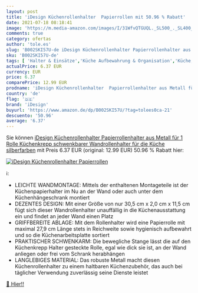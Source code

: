 ```yaml
---
layout: post
title: 'iDesign Küchenrollenhalter  Papierrollen mit 50.96 % Rabatt'
date: 2021-07-18 08:18:41
image: 'https://m.media-amazon.com/images/I/31WfvQTGUQL._SL500_._SL400_.jpg'
comments: true
category: ofertas
author: 'tole.es'
slug: 'B002SKI57U-de iDesign Küchenrollenhalter Papierrollenhalter aus Metall...'
sku: 'B002SKI57U-de'
tags: [ 'Halter & Einsätze','Küche Aufbewahrung & Organisation','Küche, Haushalt & Wohnen','Küche, Kochen & Backen','Rollenhalter','idesign', ]
actualPrice: 6.37 EUR
currency: EUR
price: 6.37
comparePrice: 12.99 EUR
prodname: 'iDesign Küchenrollenhalter  Papierrollenhalter aus Metall für 1 Rolle Küchenkrepp  schwenkbarer Wandrollenhalter für die Küche  silberfarben'
country: 'de'
flag: '🇩🇪'
brand: 'iDesign'
buyurl: 'https://www.amazon.de/dp/B002SKI57U/?tag=tolees0ca-21'
descuento: '50.96'
average: '6.37'
---
```


Sie können [iDesign Küchenrollenhalter  Papierrollenhalter aus Metall für 1 Rolle Küchenkrepp  schwenkbarer Wandrollenhalter für die Küche  silberfarben](https://www.amazon.de/dp/B002SKI57U/?tag=tolees0ca-21) mit Preis 6.37 EUR (original: 12.99 EUR) 50.96 % Rabatt hier:

[![iDesign Küchenrollenhalter  Papierrollen](https://m.media-amazon.com/images/I/31WfvQTGUQL._SL500_._SL400_.jpg)](https://www.amazon.de/dp/B002SKI57U/?tag=tolees0ca-21)

ℹ️:

- LEICHTE WANDMONTAGE: Mittels der enthaltenen Montageteile ist der Küchenpapierhalter im Nu an der Wand oder auch unter dem Küchenhängeschrank montiert
- DEZENTES DESIGN: Mit einer Größe von nur 30,5 cm x 2,0 cm x 11,5 cm fügt sich dieser Wandrollenhalter unauffällig in die Küchenausstattung ein und findet an jeder Wand einen Platz
- GRIFFBEREITE ABLAGE: Mit dem Rollenhalter wird eine Papierrolle mit maximal 27,9 cm Länge stets in Reichweite sowie hygienisch aufbewahrt und so die Küchenarbeitsplatte sortiert
- PRAKTISCHER SCHWENKARM: Die bewegliche Stange lässt die auf den Küchenkrepp Halter gesteckte Rolle, egal wie dick sie ist, an der Wand anliegen oder frei vom Schrank herabhängen
- LANGLEBIGES MATERIAL: Das robuste Metall macht diesen Küchenrollenhalter zu einem haltbaren Küchenzubehör, das auch bei täglicher Verwendung zuverlässig seine Dienste leistet

[🛒 Hier!!](https://www.amazon.de/dp/B002SKI57U/?tag=tolees0ca-21)
